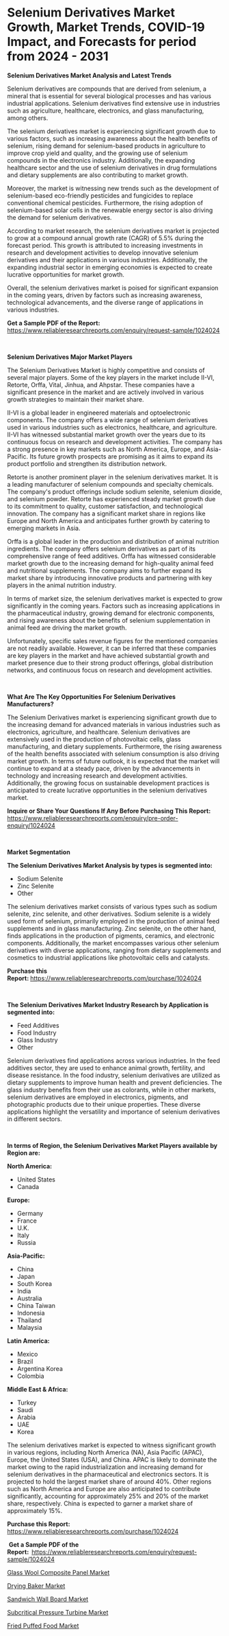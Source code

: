 <p><h1>Selenium Derivatives Market Growth, Market Trends, COVID-19 Impact, and Forecasts for period from 2024 - 2031</h1></p><p><strong>Selenium Derivatives Market Analysis and Latest Trends</strong></p>
<p><p>Selenium derivatives are compounds that are derived from selenium, a mineral that is essential for several biological processes and has various industrial applications. Selenium derivatives find extensive use in industries such as agriculture, healthcare, electronics, and glass manufacturing, among others.</p><p>The selenium derivatives market is experiencing significant growth due to various factors, such as increasing awareness about the health benefits of selenium, rising demand for selenium-based products in agriculture to improve crop yield and quality, and the growing use of selenium compounds in the electronics industry. Additionally, the expanding healthcare sector and the use of selenium derivatives in drug formulations and dietary supplements are also contributing to market growth.</p><p>Moreover, the market is witnessing new trends such as the development of selenium-based eco-friendly pesticides and fungicides to replace conventional chemical pesticides. Furthermore, the rising adoption of selenium-based solar cells in the renewable energy sector is also driving the demand for selenium derivatives.</p><p>According to market research, the selenium derivatives market is projected to grow at a compound annual growth rate (CAGR) of 5.5% during the forecast period. This growth is attributed to increasing investments in research and development activities to develop innovative selenium derivatives and their applications in various industries. Additionally, the expanding industrial sector in emerging economies is expected to create lucrative opportunities for market growth.</p><p>Overall, the selenium derivatives market is poised for significant expansion in the coming years, driven by factors such as increasing awareness, technological advancements, and the diverse range of applications in various industries.</p></p>
<p><strong>Get a Sample PDF of the Report:&nbsp;</strong> <a href="https://www.reliableresearchreports.com/enquiry/request-sample/1024024">https://www.reliableresearchreports.com/enquiry/request-sample/1024024</a></p>
<p>&nbsp;</p>
<p><strong>Selenium Derivatives Major Market Players</strong></p>
<p><p>The Selenium Derivatives Market is highly competitive and consists of several major players. Some of the key players in the market include II-VI, Retorte, Orffa, Vital, Jinhua, and Ahpstar. These companies have a significant presence in the market and are actively involved in various growth strategies to maintain their market share.</p><p>II-VI is a global leader in engineered materials and optoelectronic components. The company offers a wide range of selenium derivatives used in various industries such as electronics, healthcare, and agriculture. II-VI has witnessed substantial market growth over the years due to its continuous focus on research and development activities. The company has a strong presence in key markets such as North America, Europe, and Asia-Pacific. Its future growth prospects are promising as it aims to expand its product portfolio and strengthen its distribution network.</p><p>Retorte is another prominent player in the selenium derivatives market. It is a leading manufacturer of selenium compounds and specialty chemicals. The company's product offerings include sodium selenite, selenium dioxide, and selenium powder. Retorte has experienced steady market growth due to its commitment to quality, customer satisfaction, and technological innovation. The company has a significant market share in regions like Europe and North America and anticipates further growth by catering to emerging markets in Asia.</p><p>Orffa is a global leader in the production and distribution of animal nutrition ingredients. The company offers selenium derivatives as part of its comprehensive range of feed additives. Orffa has witnessed considerable market growth due to the increasing demand for high-quality animal feed and nutritional supplements. The company aims to further expand its market share by introducing innovative products and partnering with key players in the animal nutrition industry.</p><p>In terms of market size, the selenium derivatives market is expected to grow significantly in the coming years. Factors such as increasing applications in the pharmaceutical industry, growing demand for electronic components, and rising awareness about the benefits of selenium supplementation in animal feed are driving the market growth.</p><p>Unfortunately, specific sales revenue figures for the mentioned companies are not readily available. However, it can be inferred that these companies are key players in the market and have achieved substantial growth and market presence due to their strong product offerings, global distribution networks, and continuous focus on research and development activities.</p></p>
<p>&nbsp;</p>
<p><strong>What Are The Key Opportunities For Selenium Derivatives Manufacturers?</strong></p>
<p><p>The Selenium Derivatives market is experiencing significant growth due to the increasing demand for advanced materials in various industries such as electronics, agriculture, and healthcare. Selenium derivatives are extensively used in the production of photovoltaic cells, glass manufacturing, and dietary supplements. Furthermore, the rising awareness of the health benefits associated with selenium consumption is also driving market growth. In terms of future outlook, it is expected that the market will continue to expand at a steady pace, driven by the advancements in technology and increasing research and development activities. Additionally, the growing focus on sustainable development practices is anticipated to create lucrative opportunities in the selenium derivatives market.</p></p>
<p><strong>Inquire or Share Your Questions If Any Before Purchasing This Report:</strong> <a href="https://www.reliableresearchreports.com/enquiry/pre-order-enquiry/1024024">https://www.reliableresearchreports.com/enquiry/pre-order-enquiry/1024024</a></p>
<p>&nbsp;</p>
<p><strong>Market Segmentation</strong></p>
<p><strong>The Selenium Derivatives Market Analysis by types is segmented into:</strong></p>
<p><ul><li>Sodium Selenite</li><li>Zinc Selenite</li><li>Other</li></ul></p>
<p><p>The selenium derivatives market consists of various types such as sodium selenite, zinc selenite, and other derivatives. Sodium selenite is a widely used form of selenium, primarily employed in the production of animal feed supplements and in glass manufacturing. Zinc selenite, on the other hand, finds applications in the production of pigments, ceramics, and electronic components. Additionally, the market encompasses various other selenium derivatives with diverse applications, ranging from dietary supplements and cosmetics to industrial applications like photovoltaic cells and catalysts.</p></p>
<p><strong>Purchase this Report:&nbsp;</strong><a href="https://www.reliableresearchreports.com/purchase/1024024">https://www.reliableresearchreports.com/purchase/1024024</a></p>
<p>&nbsp;</p>
<p><strong>The Selenium Derivatives Market Industry Research by Application is segmented into:</strong></p>
<p><ul><li>Feed Additives</li><li>Food Industry</li><li>Glass Industry</li><li>Other</li></ul></p>
<p><p>Selenium derivatives find applications across various industries. In the feed additives sector, they are used to enhance animal growth, fertility, and disease resistance. In the food industry, selenium derivatives are utilized as dietary supplements to improve human health and prevent deficiencies. The glass industry benefits from their use as colorants, while in other markets, selenium derivatives are employed in electronics, pigments, and photographic products due to their unique properties. These diverse applications highlight the versatility and importance of selenium derivatives in different sectors.</p></p>
<p>&nbsp;</p>
<p><strong>In terms of Region, the Selenium Derivatives Market Players available by Region are:</strong></p>
<p>
    <p> <strong> North America: </strong>
        <ul>
            <li>United States</li>
            <li>Canada</li>
        </ul>
        </p> 
    <p> <strong> Europe: </strong>
        <ul>
            <li>Germany</li>
            <li>France</li>
            <li>U.K.</li>
            <li>Italy</li>
            <li>Russia</li>
        </ul>
        </p> 
    <p> <strong> Asia-Pacific: </strong>
        <ul>
            <li>China</li>
            <li>Japan</li>
            <li>South Korea</li>
            <li>India</li>
            <li>Australia</li>
            <li>China Taiwan</li>
            <li>Indonesia</li>
            <li>Thailand</li>
            <li>Malaysia</li>
        </ul>
        </p> 
    <p> <strong> Latin America: </strong>
        <ul>
            <li>Mexico</li>
            <li>Brazil</li>
            <li>Argentina Korea</li>
            <li>Colombia</li>
        </ul>
        </p> 
    <p> <strong> Middle East & Africa: </strong>
        <ul>
            <li>Turkey</li>
            <li>Saudi</li>
            <li>Arabia</li>
            <li>UAE</li>
            <li>Korea</li>
        </ul>
    </p>
    </p>
<p><p>The selenium derivatives market is expected to witness significant growth in various regions, including North America (NA), Asia Pacific (APAC), Europe, the United States (USA), and China. APAC is likely to dominate the market owing to the rapid industrialization and increasing demand for selenium derivatives in the pharmaceutical and electronics sectors. It is projected to hold the largest market share of around 40%. Other regions such as North America and Europe are also anticipated to contribute significantly, accounting for approximately 25% and 20% of the market share, respectively. China is expected to garner a market share of approximately 15%.</p></p>
<p><strong>Purchase this Report: </strong><a href="https://www.reliableresearchreports.com/purchase/1024024">https://www.reliableresearchreports.com/purchase/1024024</a></p>
<p>&nbsp;<strong>Get a Sample PDF of the Report:&nbsp;&nbsp;</strong><a href="https://www.reliableresearchreports.com/enquiry/request-sample/1024024">https://www.reliableresearchreports.com/enquiry/request-sample/1024024</a></p>
<p><strong></strong></p>
<p><p><a href="https://medium.com/@digitaldiviner12/glass-wool-composite-panel-market-trends-and-market-analysis-forecasted-for-period-2024-2031-fd8998c81a39">Glass Wool Composite Panel Market</a></p><p><a href="https://medium.com/@digitaldiviner12/analyzing-drying-baker-market-global-industry-perspective-and-forecast-2024-to-2031-d7d0128a6d76">Drying Baker Market</a></p><p><a href="https://medium.com/@digitaldiviner12/sandwich-wall-board-nbsp-market-focuses-on-market-share-size-and-projected-forecast-till-2031-d021294ef00d">Sandwich Wall Board Market</a></p><p><a href="https://medium.com/@digitaldiviner12/subcritical-pressure-turbine-nbsp-market-focuses-on-market-share-size-and-projected-forecast-till-9499d1a8283f">Subcritical Pressure Turbine Market</a></p><p><a href="https://medium.com/@digitaldiviner12/fried-puffed-food-market-size-reveals-the-best-marketing-channels-in-global-industry-d707f23edca7">Fried Puffed Food Market</a></p></p>